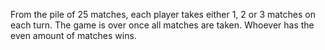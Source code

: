 From the pile of 25 matches, each player takes either 1, 2 or 3 matches on each turn. The game is over once all matches are taken. Whoever has the even amount of matches wins.

